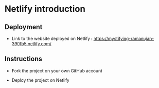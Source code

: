 # Netlify introduction

## Deployment

* Link to the website deployed on Netlify : https://mystifying-ramanujan-390fb5.netlify.com/

## Instructions

* Fork the project on your own GitHub account

* Deploy the project on Netlify

